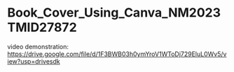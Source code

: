 # Book_Cover_Using_Canva_NM2023TMID27872

video demonstration: https://drive.google.com/file/d/1F3BWB03h0ymYroV1WToDj729EluL0Wv5/view?usp=drivesdk
